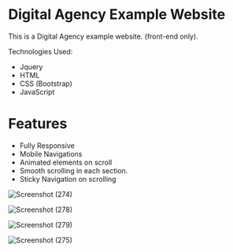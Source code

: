 # Digital Agency Example Website

This is a Digital Agency example website. (front-end only).

Technologies Used:
- Jquery
- HTML
- CSS (Bootstrap)
- JavaScript

# Features
- Fully Responsive
- Mobile Navigations
- Animated elements on scroll
- Smooth scrolling in each section.
- Sticky Navigation on scrolling

![Screenshot (274)](https://user-images.githubusercontent.com/119309614/222026430-5040a079-7c02-403f-ab62-8b78e409156b.png)

![Screenshot (278)](https://user-images.githubusercontent.com/119309614/222026492-55615ee6-0265-443a-b9aa-0ed51d859900.png)

![Screenshot (279)](https://user-images.githubusercontent.com/119309614/222026562-a7db5745-f652-4ed1-9dc5-d00c9e5b21b1.png)

![Screenshot (275)](https://user-images.githubusercontent.com/119309614/222026592-df95b7a5-933a-48e1-bf34-09f06b079d16.png)
